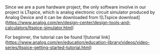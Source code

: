 Since we are a pure hardware project, the only software involve in our project is LTspice, which is analog electronic circuit simulator produced by Analog Device and it can be downloaded from ![LTspice download] (https://www.analog.com/en/design-center/design-tools-and-calculators/ltspice-simulator.html)

For beginner, the tutorial can be found ![tutorial link] (https://www.analog.com/en/education/education-library/videos/video-series/ltspice-getting-started-tutorial.html)
